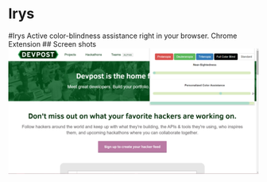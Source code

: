 # Irys
#Irys Active color-blindness assistance right in your browser. Chrome Extension   ## Screen shots ![](/img/screenshot.png)
